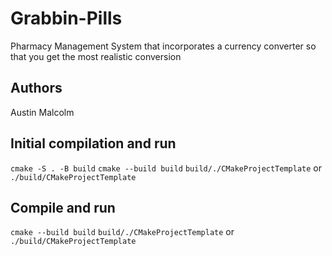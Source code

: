 # Grabbin-Pills
Pharmacy Management System that incorporates a currency converter so that you get the most realistic conversion

## Authors
Austin
Malcolm

## Initial compilation and run
`cmake -S . -B build`
`cmake --build build`
`build/./CMakeProjectTemplate` or `./build/CMakeProjectTemplate`

## Compile and run
`cmake --build build`
`build/./CMakeProjectTemplate` or `./build/CMakeProjectTemplate`